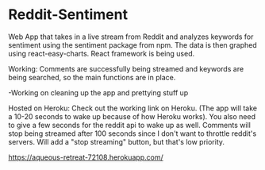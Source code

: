 # Reddit-Sentiment

Web App that takes in a live stream from Reddit and analyzes keywords for sentiment using the sentiment package from npm. The data is then graphed using react-easy-charts. React framework is being used.

Working: Comments are successfully being streamed and keywords are being searched, so the main functions are in place.

-Working on cleaning up the app and prettying stuff up

Hosted on Heroku: Check out the working link on Heroku. (The app will take a 10-20 seconds to wake up because of how Heroku works).
You also need to give a few seconds for the reddit api to wake up as well. Comments will stop being streamed after 100 seconds since I don't want to throttle reddit's servers. Will add a "stop streaming" button, but that's low priority.

https://aqueous-retreat-72108.herokuapp.com/


